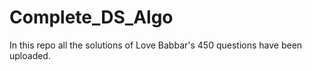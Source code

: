 # Complete_DS_Algo
In this repo all the solutions of Love Babbar's 450 questions have been uploaded. 
